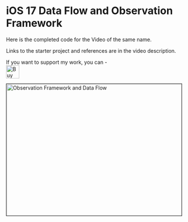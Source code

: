 # iOS 17 Data Flow and Observation Framework

Here is the completed code for the Video of the same name.

Links to the starter project and references are in the video description.



If you want to support my work, you can - </br>
<a href='https://ko-fi.com/Z8Z22WRVG' target='_blank'><img height='36' style='border:0px;height:36px;' src='https://cdn.ko-fi.com/cdn/kofi3.png?v=2' border='0' alt='Buy Me a Coffee at ko-fi.com' /></a>

<a href="http://www.youtube.com/watch?feature=player_embedded&v=EuAGDhJpUN0
" target="_blank"><img src="http://img.youtube.com/vi/EuAGDhJpUN0/0.jpg" 
alt="Observation Framework and Data Flow" width="480" height="360" border="1" /></a>



